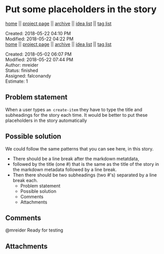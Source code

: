 # Put some placeholders in the story

[home](../index.md) || [project page](../agilemarkdown-project.md) || [archive](archive.md) || [idea list](../ideas.md) || [tag list](../tags.md)

Created: 2018-05-22 04:10 PM  
Modified: 2018-05-22 04:22 PM  
[home](../index.md) || [project page](../agilemarkdown-project.md) || [archive](archive.md) || [idea list](../ideas.md) || [tag list](../tags.md)

Created: 2018-05-02 06:07 PM  
Modified: 2018-05-22 07:44 PM  
Author: mreider  
Status: finished  
Assigned: falconandy  
Estimate: 1  

## Problem statement

When a user types `am create-item` they have to type the title and subheadings for the story each time. It would be better to put these placeholders in the story automatically

## Possible solution

We could follow the same patterns that you can see here, in this story.
- There should be a line break after the markdown metatdata,
- followed by the title (one #) that is the same as the title of the story in the markdown metadata followed by a line break.
- Then there should be two subheadings (two #'s) separated by a line break each.
  - Problem statement
  - Possible solution
  - Comments
  - Attachments

## Comments

 @mreider Ready for testing

## Attachments
